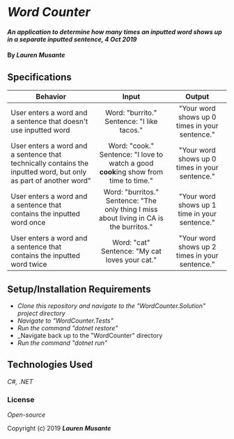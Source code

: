 # _Word Counter_

#### _An application to determine how many times an inputted word shows up in a separate inputted sentence, 4 Oct 2019_

#### By _**Lauren Musante**_

## Specifications

| Behavior | Input | Output |
| -------- | :---------: | :---------: |
| User enters a word and a sentence that doesn't use inputted word | Word: "burrito." Sentence: "I like tacos." | "Your word shows up 0 times in your sentence." |
| User enters a word and a sentence that technically contains the inputted word, but only as part of another word" | Word: "cook." Sentence: "I love to watch a good <strong>cook</strong>ing show from time to time." | "Your word shows up 0 times in your sentence." |
| User enters a word and a sentence that contains the inputted word once | Word: "burritos." Sentence: "The only thing I miss about living in CA is the burritos." | "Your word shows up 1 time in your sentence." |
| User enters a word and a sentence that contains the inputted word twice | Word: "cat" Sentence: "My cat loves your cat." | "Your word shows up 2 times in your sentence." |



## Setup/Installation Requirements

* _Clone this repository and navigate to the "WordCounter.Solution" project directory_
* _Navigate to "WordCounter.Tests"_
* _Run the command "dotnet restore"_
* _Navigate back up to the "WordCounter" directory
* _Run the command "dotnet run"_

## Technologies Used

_C#, .NET_

### License

*Open-source*

Copyright (c) 2019 **_Lauren Musante_**